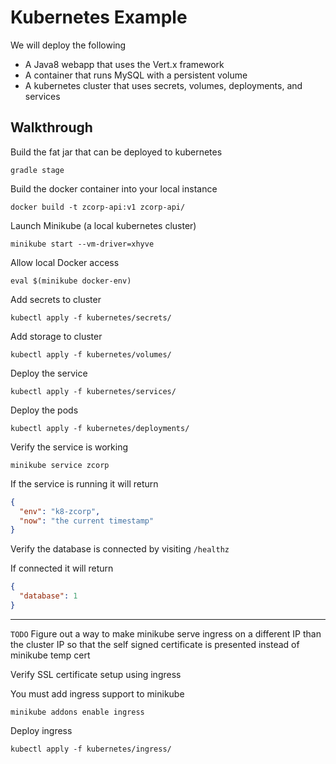 # Kubernetes Example

We will deploy the following
- A Java8 webapp that uses the Vert.x framework
- A container that runs MySQL with a persistent volume
- A kubernetes cluster that uses secrets, volumes, deployments, and services

## Walkthrough

Build the fat jar that can be deployed to kubernetes
```
gradle stage
```

Build the docker container into your local instance
```
docker build -t zcorp-api:v1 zcorp-api/
```

Launch Minikube (a local kubernetes cluster)
```
minikube start --vm-driver=xhyve
```

Allow local Docker access
```
eval $(minikube docker-env)
```

Add secrets to cluster
```shell
kubectl apply -f kubernetes/secrets/
```

Add storage to cluster
```shell
kubectl apply -f kubernetes/volumes/
```

Deploy the service
```shell
kubectl apply -f kubernetes/services/
```

Deploy the pods
```shell
kubectl apply -f kubernetes/deployments/
```

Verify the service is working
```
minikube service zcorp
```
If the service is running it will return
```json
{
  "env": "k8-zcorp",
  "now": "the current timestamp"
}
```

Verify the database is connected by visiting `/healthz`

If connected it will return
```json
{
  "database": 1
}
```

---

`TODO` Figure out a way to make minikube serve ingress on a different IP than the cluster IP
so that the self signed certificate is presented instead of minikube temp cert

Verify SSL certificate setup using ingress

You must add ingress support to minikube
```
minikube addons enable ingress
```

Deploy ingress
```
kubectl apply -f kubernetes/ingress/
```